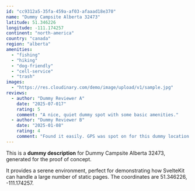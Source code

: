 ```yaml
---
id: "cc9312a5-35fa-459a-af03-afaaad18e370"
name: "Dummy Campsite Alberta 32473"
latitude: 51.346226
longitude: -111.174257
continent: "north-america"
country: "canada"
region: "alberta"
amenities:
  - "fishing"
  - "hiking"
  - "dog-friendly"
  - "cell-service"
  - "trash"
images:
  - "https://res.cloudinary.com/demo/image/upload/v1/sample.jpg"
reviews:
  - author: "Dummy Reviewer A"
    date: "2025-07-017"
    rating: 5
    comment: "A nice, quiet dummy spot with some basic amenities."
  - author: "Dummy Reviewer B"
    date: "2025-01-08"
    rating: 4
    comment: "Found it easily. GPS was spot on for this dummy location."
---
```


This is a **dummy description** for Dummy Campsite Alberta 32473, generated for the proof of concept.

It provides a serene environment, perfect for demonstrating how SvelteKit can handle a large number of static pages. The coordinates are 51.346226, -111.174257.
